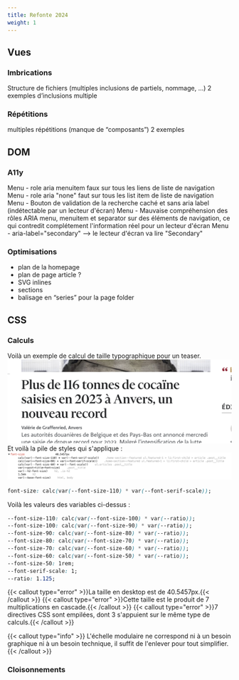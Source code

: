 ```yaml
---
title: Refonte 2024
weight: 1
---
```


## Vues

### Imbrications
Structure de fichiers (multiples inclusions de partiels, nommage, ...)
2 exemples d’inclusions multiple

### Répétitions
multiples répétitions (manque de “composants”) 
2 exemples

## DOM

### A11y
Menu - role aria menuitem faux sur tous les liens de liste de navigation
Menu - role aria "none" faut sur tous les list item de liste de navigation
Menu - Bouton de validation de la recherche caché et sans aria label (indétectable par un lecteur d'écran)
Menu - Mauvaise compréhension des rôles ARIA menu, menuitem et separator sur des éléments de navigation, ce qui contredit complétement l'information réel pour un lecteur d'écran
Menu - aria-label="secondary" --> le lecteur d'écran va lire "Secondary"

### Optimisations
- plan de la homepage
- plan de page article ?
- SVG inlines
- sections 
- balisage en “series” pour la page folder

## CSS

### Calculs 

Voilà un exemple de calcul de taille typographique pour un teaser.
![](refonte/css-titre.png)
Et voilà la pile de styles qui s'applique :
![](refonte/css-style.png)

```css {filename="CSS"}
font-size: calc(var(--font-size-110) * var(--font-serif-scale));
```

Voilà les valeurs des variables ci-dessus :
```css {filename="CSS"}
--font-size-110: calc(var(--font-size-100) * var(--ratio));
--font-size-100: calc(var(--font-size-90) * var(--ratio));
--font-size-90: calc(var(--font-size-80) * var(--ratio));
--font-size-80: calc(var(--font-size-70) * var(--ratio));
--font-size-70: calc(var(--font-size-60) * var(--ratio));
--font-size-60: calc(var(--font-size-50) * var(--ratio));
--font-size-50: 1rem;
--font-serif-scale: 1;
--ratio: 1.125;
```

{{< callout type="error" >}}La taille en desktop est de 40.5457px.{{< /callout >}}
{{< callout type="error" >}}Cette taille est le produit de 7 multiplications en cascade.{{< /callout >}}
{{< callout type="error" >}}7 directives CSS sont empilées, dont 3 s'appuient sur le même type de calculs.{{< /callout >}}

{{< callout type="info" >}}
L'échelle modulaire ne correspond ni à un besoin graphique ni à un besoin technique, il suffit de l'enlever pour tout simplifier.
{{< /callout >}}


### Cloisonnements